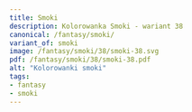 ```yaml
---
title: Smoki
description: Kolorowanka Smoki - wariant 38
canonical: /fantasy/smoki/
variant_of: smoki
image: /fantasy/smoki/38/smoki-38.svg
pdf: /fantasy/smoki/38/smoki-38.pdf
alt: "Kolorowanki smoki"
tags:
- fantasy
- smoki
---
```

